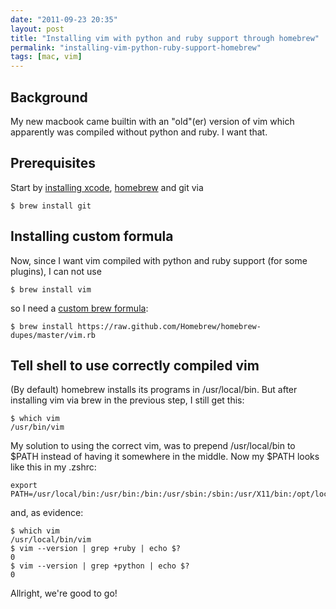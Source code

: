 ```yaml
---
date: "2011-09-23 20:35"
layout: post
title: "Installing vim with python and ruby support through homebrew"
permalink: "installing-vim-python-ruby-support-homebrew"
tags: [mac, vim]
---
```


<h2>Background</h2>
My new macbook came builtin with an "old"(er) version of vim which apparently was compiled without python and ruby. I want that.

<h2>Prerequisites</h2>
Start by <a href="http://developer.apple.com/xcode/">installing xcode</a>, <a href="http://mxcl.github.com/homebrew/">homebrew</a> and git via <pre><code lang=""bash"">$ brew install git</code></pre>
<h2>Installing custom formula</h2>
Now, since I want vim compiled with python and ruby support (for some plugins), I can not use

    $ brew install vim

so I need a <a href="https://raw.github.com/Homebrew/homebrew-dupes/master/vim.rb">custom brew formula</a>:

    $ brew install https://raw.github.com/Homebrew/homebrew-dupes/master/vim.rb

<h2>Tell shell to use correctly compiled vim</h2>
(By default) homebrew installs its programs in /usr/local/bin. But after installing vim via brew in the previous step, I still get this:

    $ which vim
    /usr/bin/vim

My solution to using the correct vim, was to prepend /usr/local/bin to $PATH instead of having it somewhere in the middle. Now my $PATH looks like this in my .zshrc:

    export PATH=/usr/local/bin:/usr/bin:/bin:/usr/sbin:/sbin:/usr/X11/bin:/opt/local/bin:/usr/local/git/bin

and, as evidence:

    $ which vim
    /usr/local/bin/vim
    $ vim --version | grep +ruby | echo $?
    0
    $ vim --version | grep +python | echo $?
    0

Allright, we're good to go!
